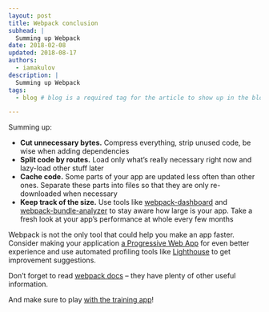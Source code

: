 ```yaml
---
layout: post
title: Webpack conclusion
subhead: |
  Summing up Webpack
date: 2018-02-08 
updated: 2018-08-17 
authors:
  - iamakulov
description: |
  Summing up Webpack
tags:
  - blog # blog is a required tag for the article to show up in the blog.

---
```


Summing up:

* **Cut unnecessary bytes.** Compress everything, strip unused code, be wise when adding
  dependencies
* **Split code by routes.** Load only what’s really necessary right now and lazy-load other stuff
  later
* **Cache code.** Some parts of your app are updated less often than other ones. Separate these
  parts into files so that they are only re-downloaded when necessary
* **Keep track of the size.** Use tools like
  [webpack-dashboard](https://github.com/FormidableLabs/webpack-dashboard/) and
  [webpack-bundle-analyzer](https://github.com/webpack-contrib/webpack-bundle-analyzer)
  to stay aware how large is your app.
  Take a fresh look at your app’s performance at whole every few months

Webpack is not the only tool that could help you make an app faster. Consider making your
application [a Progressive Web App](/progressive-web-apps/) for even better experience and use
automated profiling tools like [Lighthouse](https://developer.chrome.com/docs/lighthouse/overview/) to get improvement suggestions.

Don’t forget to read [webpack docs](https://webpack.js.org/guides/) – they have plenty of other
useful information.

And make sure to play [with the training app](https://github.com/GoogleChromeLabs/webpack-training-project)!
